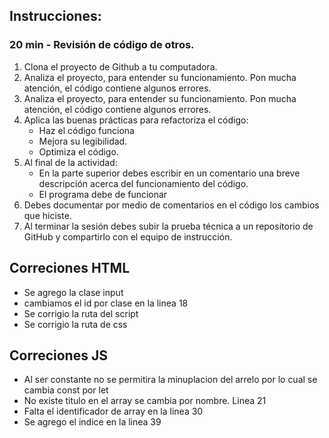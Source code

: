 ## Instrucciones:

### 20 min - Revisión de código de otros.

1. Clona el proyecto de Github a tu computadora.
2. Analiza el proyecto, para entender su funcionamiento. Pon mucha atención, el código contiene algunos errores.
3. Analiza el proyecto, para entender su funcionamiento. Pon mucha atención, el código contiene algunos errores.
4. Aplica las buenas prácticas para refactoriza el código:
   - Haz el código funciona
   - Mejora su legibilidad.
   - Optimiza el código.
5. Al final de la actividad:
    - En la parte superior debes escribir en un comentario una breve descripción acerca del funcionamiento del código.
    - El programa debe de funcionar
6. Debes documentar por medio de comentarios en el código los cambios que hiciste.
7. Al terminar la sesión debes subir la prueba técnica a un repositorio de GitHub y compartirlo con el equipo de instrucción.
   
## Correciones HTML
- Se agrego la clase input
- cambiamos el id por clase en la linea 18
- Se corrigio la ruta del script
- Se corrigio la ruta de css

## Correciones JS
- Al ser constante no se permitira la minuplacion del arrelo por lo cual se cambia const por let
- No existe titulo en el array se cambia por nombre. Linea 21
- Falta el identificador de array en la linea 30
- Se agrego el indice en la linea 39